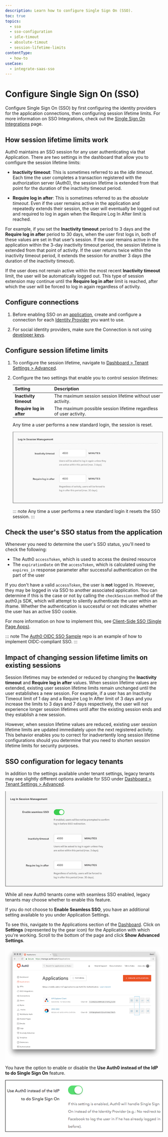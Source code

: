 ```yaml
---
description: Learn how to configure Single Sign On (SSO).
toc: true
topics:
  - sso
  - sso-configuration
  - idle-timout
  - absolute-timout
  - session-lifetime-limits
contentType:
  - how-to
useCase:
  - integrate-saas-sso
---
```

# Configure Single Sign On (SSO)

Configure Single Sign On (SSO) by first configuring the identity providers for the application connections, then configuring session lifetime limits. For more information on SSO Integrations, check out the [Single Sign On Integrations](/integrations/sso) page.

## How session lifetime limits work

Auth0 maintains an SSO session for any user authenticating via that Application. There are two settings in the dashboard that allow you to comfigure the session lifetime limits:

* **Inactivity timeout**: This is sometimes referred to as the *idle timeout*. Each time the user completes a transaction registered with the authorization server (Auth0), the session lifetime is extended from that point for the duration of the inactivity timeout period.

* **Require log in after**: This is sometimes referred to as the *absolute timeout*. Even if the user remains active in the application and repeatedly extends their session, the user will eventually be logged out and required to log in again when the Require Log In After limit is reached. 

For example, if you set the **Inactivity timeout** period to 3 days and the **Require log in after** period to 30 days, when the user first logs in, both of these values are set in that user’s session. If the user remains active in the application within the 3-day inactivity timeout period, the session lifetime is extended from that point of activity. If the user returns twice within the inactivity timeout period, it extends the session for another 3 days (the duration of the inactivity timeout).

If the user does not remain active within the most recent **Inactivity timeout** limit, the user will be automatically logged out. This type of session extension may continue until the **Require log in after** limit is reached, after which the user will be forced to log in again regardless of activity. 

## Configure connections

1. Before enabling SSO on an [application](/applications), create and configure a connection for each [Identity Provider](/identityproviders) you want to use.

2. For social identity providers, make sure the Connection is not using [developer keys](/connections/social/devkeys).

## Configure session lifetime limits

1. To configure the session lifetime, navigate to [Dashboard > Tenant Settings > Advanced](${manage_url}/#/tenant/advanced).

2. Configure the two settings that enable you to control session lifetimes:

   | **Setting** | **Description** |
   | - | - |
   | **Inactivity timeout** | The maximum session session lifetime without user activity.  |
   | **Require log in after** | The maximum possible session lifetime regardless of user activity. |

   Any time a user performs a new standard login, the session is reset.

   ![](/media/articles/sso/sso-session-mgmt-2.png)

   ::: note
   Any time a user performs a new standard login it resets the SSO session.
   :::

## Check the user's SSO status from the application

Whenever you need to determine the user's SSO status, you'll need to check the following:

* The Auth0 `accessToken`, which is used to access the desired resource
* The `expirationDate` on the `accessToken`, which is calculated using the `expires_in` response parameter after successful authentication on the part of the user

If you don't have a valid `accessToken`, the user is **not** logged in. However, they may be logged in via SSO to another associated application. You can determine if this is the case or not by calling the `checkSession` method of the auth0.js SDK, which will attempt to silently authenticate the user within an iframe. Whether the authentication is successful or not indicates whether the user has an active SSO cookie.

For more information on how to implement this, see  [Client-Side SSO (Single Page Apps)](/sso/current/single-page-apps-sso).

::: note
The [Auth0 OIDC SSO Sample](https://github.com/auth0-samples/oidc-sso-sample) repo is an example of how to implement OIDC-compliant SSO.
:::

## Impact of changing session lifetime limits on existing sessions

Session lifetimes may be extended or reduced by changing the **Inactivity timeout** and **Require log in after** values. When session lifetime values are extended, existing user session lifetime limits remain unchanged until the user establishes a new session. For example, if a user has an Inactivity Timeout limit of 1 day and a Require Log In After limit of 3 days and you increase the limits to 3 days and 7 days respectively, the user will not experience longer session lifetimes until after the existing session ends and they establish a new session.

However, when session lifetime values are reduced, existing user session lifetime limits are updated immediately upon the next registered activity. This behavior enables you to correct for inadvertently long session lifetime configurations should you determine that you need to shorten session lifetime limits for security purposes.

## SSO configuration for legacy tenants

In addition to the settings available under tenant settings, legacy tenants may see slightly different options available for SSO under [Dashboard > Tenant Settings > Advanced](${manage_url}/#/tenant/advanced).

![](/media/articles/sso/sso-session-mgmt-1.png)

While all new Auth0 tenants come with seamless SSO enabled, legacy tenants may choose whether to enable this feature.

If you do not choose to **Enable Seamless SSO**, you have an additional setting available to you under Application Settings.

To see this, navigate to the Applications section of the [Dashboard](${manage_url}/#/applications). Click on **Settings** (represented by the gear icon) for the Application with which you're working. Scroll to the bottom of the page and click **Show Advanced Settings**.

![](/media/articles/sso/single-sign-on/clients-dashboard.png)

You have the option to enable or disable the **Use Auth0 instead of the IdP to do Single Sign On** feature.

![](/media/articles/sso/single-sign-on/sso-flag.png)
